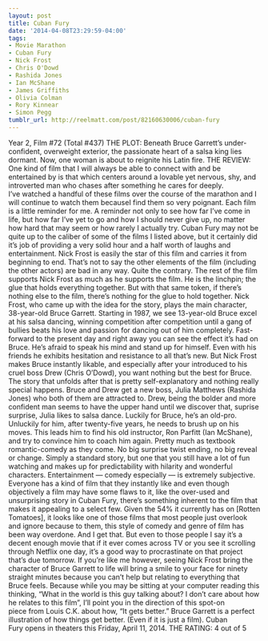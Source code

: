 ```yaml
---
layout: post
title: Cuban Fury
date: '2014-04-08T23:29:59-04:00'
tags:
- Movie Marathon
- Cuban Fury
- Nick Frost
- Chris O'Dowd
- Rashida Jones
- Ian McShane
- James Griffiths
- Olivia Colman
- Rory Kinnear
- Simon Pegg
tumblr_url: http://reelmatt.com/post/82160630006/cuban-fury
---
```



Year 2, Film #72 (Total #437)
THE PLOT: Beneath Bruce Garrett’s under-confident, overweight exterior, the passionate heart of a salsa king lies dormant. Now, one woman is about to reignite his Latin fire.
THE REVIEW: One kind of film that I will always be able to connect with and be entertained by is that which centers around a lovable yet nervous, shy, and introverted man who chases after something he cares for deeply. I’ve watched a handful of these films over the course of the marathon and I will continue to watch them becauseI find them so very poignant. Each film is a little reminder for me. A reminder not only to see how far I’ve come in life, but how far I’ve yet to go and how I should never give up, no matter how hard that may seem or how rarely I actually try. Cuban Fury may not be quite up to the caliber of some of the films I listed above, but it certainly did it’s job of providing a very solid hour and a half worth of laughs and entertainment.
Nick Frost is easily the star of this film and carries it from beginning to end. That’s not to say the other elements of the film (including the other actors) are bad in any way. Quite the contrary. The rest of the film supports Nick Frost as much as he supports the film. He is the linchpin; the glue that holds everything together. But with that same token, if there’s nothing else to the film, there’s nothing for the glue to hold together. Nick Frost, who came up with the idea for the story, plays the main character, 38-year-old Bruce Garrett. Starting in 1987, we see 13-year-old Bruce excel at his salsa dancing, winning competition after competition until a gang of bullies beats his love and passion for dancing out of him completely. Fast-forward to the present day and right away you can see the effect it’s had on Bruce. He’s afraid to speak his mind and stand up for himself. Even with his friends he exhibits hesitation and resistance to all that’s new. But Nick Frost makes Bruce instantly likable, and especially after your introduced to his cruel boss Drew (Chris O’Dowd), you want nothing but the best for Bruce.
The story that unfolds after that is pretty self-explanatory and nothing really special happens. Bruce and Drew get a new boss, Julia Matthews (Rashida Jones) who both of them are attracted to. Drew, being the bolder and more confident man seems to have the upper hand until we discover that, suprise surprise, Julia likes to salsa dance. Luckily for Bruce, he’s an old-pro. Unluckily for him, after twenty-five years, he needs to brush up on his moves. This leads him to find his old instructor, Ron Parfitt (Ian McShane), and try to convince him to coach him again. Pretty much as textbook romantic-comedy as they come. No big surprise twist ending, no big reveal or change. Simply a standard story, but one that you still have a lot of fun watching and makes up for predictability with hilarity and wonderful characters.
Entertainment — comedy especially — is extremely subjective. Everyone has a kind of film that they instantly like and even though objectively a film may have some flaws to it, like the over-used and unsurprising story in Cuban Fury, there’s something inherent to the film that makes it appealing to a select few. Given the 54% it currently has on [Rotten Tomatoes], it looks like one of those films that most people just overlook and ignore because to them, this style of comedy and genre of film has been way overdone. And I get that. But even to those people I say it’s a decent enough movie that if it ever comes across TV or you see it scrolling through Netflix one day, it’s a good way to procrastinate on that project that’s due tomorrow. If you’re like me however, seeing Nick Frost bring the character of Bruce Garrett to life will bring a smile to your face for ninety straight minutes because you can’t help but relating to everything that Bruce feels. Because while you may be sitting at your computer reading this thinking, “What in the world is this guy talking about? I don’t care about how he relates to this film”, I’ll point you in the direction of this spot-on piece from Louis C.K. about how, “It gets better.” Bruce Garrett is a perfect illustration of how things get better. (Even if it is just a film).
Cuban Fury opens in theaters this Friday, April 11, 2014.
THE RATING: 4 out of 5
